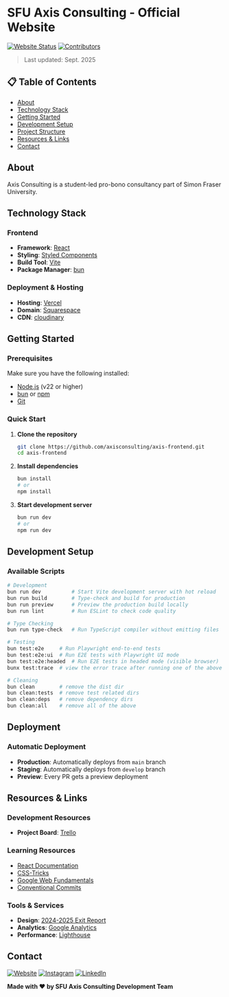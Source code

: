 # SFU Axis Consulting - Official Website

[![Website Status](https://img.shields.io/website?url=https://www.sfuaxisconsulting.com/)](https://your-club-website.com)
[![Contributors](https://img.shields.io/github/contributors/axisconsulting/axis-frontend.svg)](https://github.com/axisconsulting/axis-frontend)

<!-- Please update this for visibility -->
> Last updated: Sept. 2025

## 📋 Table of Contents

- [About](#about)
- [Technology Stack](#technology-stack)
- [Getting Started](#getting-started)
- [Development Setup](#development-setup)
- [Project Structure](#project-structure)
- [Resources & Links](#resources--links)
- [Contact](#contact)

## About
Axis Consulting is a student-led pro-bono consultancy part of Simon Fraser University.

<!-- =========================== -->
## Technology Stack

### Frontend
- **Framework**: [React](https://react.dev/)
- **Styling**: [Styled Components](https://styled-components.com/)
- **Build Tool**: [Vite](https://vite.dev/)
- **Package Manager**: [bun](https://bun.com/)

### Deployment & Hosting
- **Hosting**: [Vercel](https://vercel.com)
- **Domain**: [Squarespace](https://www.squarespace.com)
- **CDN**: [cloudinary](https://cloudinary.com/developers)

<!-- =========================== -->
## Getting Started

### Prerequisites

Make sure you have the following installed:
- [Node.js](https://nodejs.org/) (v22 or higher)
- [bun](https://bun.com/) or [npm](https://www.npmjs.com/)
- [Git](https://git-scm.com/)

### Quick Start

1. **Clone the repository**
   ```bash
   git clone https://github.com/axisconsulting/axis-frontend.git
   cd axis-frontend
   ```

2. **Install dependencies**
   ```bash
   bun install
   # or
   npm install
   ```

3. **Start development server**
   ```bash
   bun run dev
   # or
   npm run dev
   ```
<!-- =========================== -->
## Development Setup

### Available Scripts

```bash
# Development
bun run dev          # Start Vite development server with hot reload
bun run build        # Type-check and build for production
bun run preview      # Preview the production build locally
bun run lint         # Run ESLint to check code quality

# Type Checking
bun run type-check   # Run TypeScript compiler without emitting files

# Testing
bun test:e2e     # Run Playwright end-to-end tests
bun test:e2e:ui  # Run E2E tests with Playwright UI mode
bun test:e2e:headed  # Run E2E tests in headed mode (visible browser)
bunx test:trace  # view the error trace after running one of the above

# Cleaning
bun clean        # remove the dist dir
bun clean:tests  # remove test related dirs
bun clean:deps   # remove dependency dirs
bun clean:all    # remove all of the above
```
<!-- =========================== -->
## Deployment

### Automatic Deployment
- **Production**: Automatically deploys from `main` branch
- **Staging**: Automatically deploys from `develop` branch
- **Preview**: Every PR gets a preview deployment

## Resources & Links

### Development Resources
- **Project Board**: [Trello](https://trello.com/b/lEsaeAWz/axis-website)

### Learning Resources
- [React Documentation](https://react.dev/)
- [CSS-Tricks](https://css-tricks.com/)
- [Google Web Fundamentals](https://developers.google.com/web/fundamentals)
- [Conventional Commits](https://gist.github.com/qoomon/5dfcdf8eec66a051ecd85625518cfd13)

### Tools & Services
- **Design**: [2024-2025 Exit Report](https://www.figma.com/design/LgbaKk7YCLslPTMsPBQQjo/Axis-2024-2025-Design-Exit-Report?node-id=0-1&p=f&t=ymDPp0xLXSaOpN9e-0) 
- **Analytics**: [Google Analytics](https://analytics.google.com)
- **Performance**: [Lighthouse](https://developers.google.com/web/tools/lighthouse)

## Contact

[![Website](https://img.shields.io/badge/Website-Visit-blue)]([https://your-website.com](https://www.sfuaxisconsulting.com))
[![Instagram](https://img.shields.io/badge/Instagram-Follow-1DA1F2)](https://www.instagram.com/sfuaxisconsulting/)
[![LinkedIn](https://img.shields.io/badge/LinkedIn-Connect-0077B5)](https://www.linkedin.com/company/sfuaxisconsulting)

**Made with ❤️ by SFU Axis Consulting Development Team**